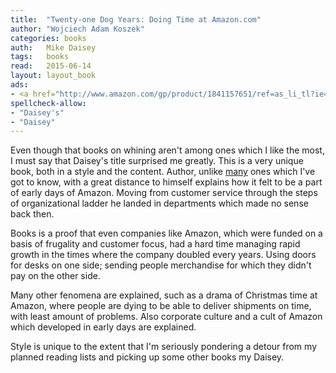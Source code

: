 ```yaml
---
title:  "Twenty-one Dog Years: Doing Time at Amazon.com"
author: "Wojciech Adam Koszek"
categories: books
auth:	Mike Daisey
tags:	books
read:	2015-06-14
layout: layout_book
ads:
- <a href="http://www.amazon.com/gp/product/1841157651/ref=as_li_tl?ie=UTF8&camp=1789&creative=390957&creativeASIN=1841157651&linkCode=as2&tag=wkoszek-20&linkId=FMW4P3VQYEL53GTD"><img border="0" src="http://ws-na.amazon-adsystem.com/widgets/q?_encoding=UTF8&ASIN=1841157651&Format=_SL160_&ID=AsinImage&MarketPlace=US&ServiceVersion=20070822&WS=1&tag=wkoszek-20" ></a><img src="http://ir-na.amazon-adsystem.com/e/ir?t=wkoszek-20&l=as2&o=1&a=1841157651" width="1" height="1" border="0" alt="" style="border:none !important; margin:0px !important;" />
spellcheck-allow:
- "Daisey's"
- "Daisey"
---
```


Even though that books on whining aren't among ones which I like the most, I
must say that Daisey's title surprised me greatly. This is a very unique
book, both in a style and the content. Author, unlike
[many](http://www.koszek.com/reading/)
ones which I've got to know, with a great distance to himself explains how
it felt to be a part of early days of Amazon.
Moving from customer service through the steps of organizational ladder he
landed in departments which made no sense back then.

Books is a proof that even companies like Amazon, which were funded on a
basis of frugality and customer focus, had a hard time managing rapid growth
in the times where the company doubled every years. Using doors for desks on
one side; sending people merchandise for which they didn't pay on the
other side.

Many other fenomena are explained, such as a drama of Christmas time at
Amazon, where people are dying to be able to deliver shipments on time, with
least amount of problems. Also corporate culture and a cult of Amazon which
developed in early days are explained.

Style is unique to the extent that I'm seriously pondering a detour from my
planned reading lists and picking up some other books my Daisey.
